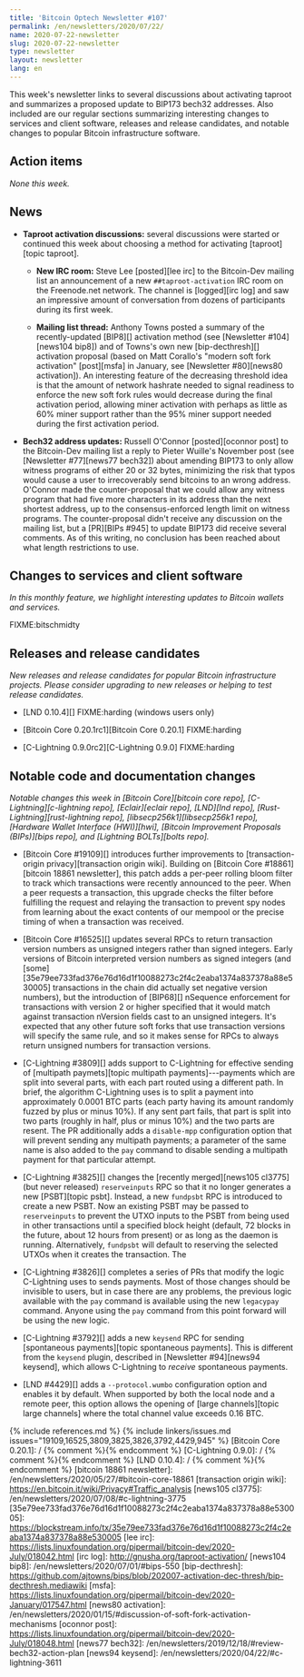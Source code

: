 ```yaml
---
title: 'Bitcoin Optech Newsletter #107'
permalink: /en/newsletters/2020/07/22/
name: 2020-07-22-newsletter
slug: 2020-07-22-newsletter
type: newsletter
layout: newsletter
lang: en
---
```

This week's newsletter links to several discussions about activating
taproot and summarizes a proposed update to BIP173 bech32 addresses.
Also included are our regular sections summarizing interesting changes to
services and client software, releases and release candidates, and notable
changes to popular Bitcoin infrastructure software.

## Action items

*None this week.*

## News

- **Taproot activation discussions:** several discussions were started
  or continued this week about choosing a method for activating
  [taproot][topic taproot].

    - **New IRC room:** Steve Lee [posted][lee irc] to the Bitcoin-Dev
      mailing list an announcement of a new `##taproot-activation` IRC
      room on the Freenode.net network.  The channel is [logged][irc
      log] and saw an impressive amount of conversation from dozens of
      participants during its first week.

    - **Mailing list thread:** Anthony Towns posted a summary of
      the recently-updated [BIP8][] activation method (see [Newsletter
      #104][news104 bip8]) and of Towns's own new [bip-decthresh][]
      activation proposal (based on Matt Corallo's "modern soft fork
      activation" [post][msfa] in January, see [Newsletter #80][news80
      activation]).  An interesting feature of the decreasing threshold
      idea is that the amount of network hashrate needed to signal
      readiness to enforce the new soft fork rules would decrease during
      the final activation period, allowing miner activation with
      perhaps as little as 60% miner support rather than the 95% miner
      support needed during the first activation period.

- **Bech32 address updates:** Russell O'Connor [posted][oconnor post] to
  the Bitcoin-Dev mailing list a reply to Pieter Wuille's November post
  (see [Newsletter #77][news77 bech32]) about amending BIP173 to only
  allow witness programs of either 20 or 32 bytes, minimizing the risk
  that typos would cause a user to irrecoverably send bitcoins to an
  wrong address.  O'Connor made the counter-proposal that we could allow
  any witness program that had five more characters in its address than
  the next shortest address, up to the consensus-enforced length limit
  on witness programs.  The counter-proposal didn't receive any
  discussion on the mailing list, but a [PR][BIPs #945] to update BIP173
  did receive several comments.  As of this writing, no conclusion has
  been reached about what length restrictions to use.

## Changes to services and client software

*In this monthly feature, we highlight interesting updates to Bitcoin
wallets and services.*

FIXME:bitschmidty

## Releases and release candidates

*New releases and release candidates for popular Bitcoin infrastructure
projects.  Please consider upgrading to new releases or helping to test
release candidates.*

- [LND 0.10.4][] FIXME:harding (windows users only)

- [Bitcoin Core 0.20.1rc1][Bitcoin Core 0.20.1] FIXME:harding

- [C-Lightning 0.9.0rc2][C-Lightning 0.9.0] FIXME:harding


## Notable code and documentation changes

*Notable changes this week in [Bitcoin Core][bitcoin core repo],
[C-Lightning][c-lightning repo], [Eclair][eclair repo], [LND][lnd repo],
[Rust-Lightning][rust-lightning repo], [libsecp256k1][libsecp256k1 repo],
[Hardware Wallet Interface (HWI)][hwi], [Bitcoin Improvement Proposals
(BIPs)][bips repo], and [Lightning BOLTs][bolts repo].*

- [Bitcoin Core #19109][] introduces further improvements to
  [transaction-origin privacy][transaction origin wiki]. Building on
  [Bitcoin Core #18861][bitcoin 18861 newsletter], this patch adds a
  per-peer rolling bloom filter to track which transactions were recently
  announced to the peer. When a peer requests a transaction, this upgrade
  checks the filter before fulfilling the request and relaying the
  transaction to prevent spy nodes from learning about the exact contents
  of our mempool or the precise timing of when a transaction was received.

- [Bitcoin Core #16525][] updates several RPCs to return transaction
  version numbers as unsigned integers rather than signed integers.
  Early versions of Bitcoin interpreted version numbers as signed
  integers (and
  [some][35e79ee733fad376e76d16d1f10088273c2f4c2eaba1374a837378a88e530005]
  transactions in the chain did actually set negative version numbers),
  but the introduction of [BIP68][] nSequence enforcement for
  transactions with version 2 or higher specified that it would match
  against transaction nVersion fields cast to an unsigned integers.  It's
  expected that any other future soft forks that use transaction
  versions will specify the same rule, and so it makes sense for RPCs to
  always return unsigned numbers for transaction versions.

- [C-Lightning #3809][] adds support to C-Lightning for effective
  sending of [multipath paymets][topic multipath payments]---payments
  which are split into several parts, with each part routed using a
  different path.  In brief, the algorithm C-Lightning uses is to split
  a payment into approximately 0.0001 BTC parts (each party having its
  amount randomly fuzzed by plus or minus 10%).  If any sent part fails,
  that part is split into two parts (roughly in half, plus or minus 10%)
  and the two parts are resent.  The PR additionally adds a
  `disable-mpp` configuration option that will prevent sending any
  multipath payments; a parameter of the same name is also added to the
  `pay` command to disable sending a multipath payment for that
  particular attempt.

- [C-Lightning #3825][] changes the [recently merged][news105 cl3775]
  (but never released) `reserveinputs` RPC so that it no longer
  generates a new [PSBT][topic psbt].  Instead, a new `fundpsbt` RPC is
  introduced to create a new PSBT.  Now an existing PSBT may be passed
  to `reserveinputs` to prevent the UTXO inputs to the PSBT from being
  used in other transactions until a specified block height (default, 72
  blocks in the future, about 12 hours from present) or as long as the
  daemon is running.  Alternatively, `fundpsbt` will default to
  reserving the selected UTXOs when it creates the transaction.  The

- [C-Lightning #3826][] completes a series of PRs that modify the logic
  C-Lightning uses to sends payments.  Most of those changes should be
  invisible to users, but in case there are any problems, the previous
  logic available with the `pay` command is available using the new
  `legacypay` command.  Anyone using the `pay` command from this point
  forward will be using the new logic.

- [C-Lightning #3792][] adds a new `keysend` RPC for sending
  [spontaneous payments][topic spontaneous payments].  This is different
  from the `keysend` plugin, described in [Newsletter #94][news94
  keysend], which allows C-Lightning to *receive* spontaneous payments.

- [LND #4429][] adds a `--protocol.wumbo` configuration option and
  enables it by default.  When supported by both the local node and a
  remote peer, this option allows the opening of [large channels][topic
  large channels] where the total channel value exceeds 0.16 BTC.

{% include references.md %}
{% include linkers/issues.md issues="19109,16525,3809,3825,3826,3792,4429,945" %}
[Bitcoin Core 0.20.1]: / {% comment %}<!--FIXME-->{% endcomment %}
[C-Lightning 0.9.0]: / {% comment %}<!--FIXME-->{% endcomment %}
[LND 0.10.4]: / {% comment %}<!--FIXME-->{% endcomment %}
[bitcoin 18861 newsletter]: /en/newsletters/2020/05/27/#bitcoin-core-18861
[transaction origin wiki]: https://en.bitcoin.it/wiki/Privacy#Traffic_analysis
[news105 cl3775]: /en/newsletters/2020/07/08/#c-lightning-3775
[35e79ee733fad376e76d16d1f10088273c2f4c2eaba1374a837378a88e530005]: https://blockstream.info/tx/35e79ee733fad376e76d16d1f10088273c2f4c2eaba1374a837378a88e530005
[lee irc]: https://lists.linuxfoundation.org/pipermail/bitcoin-dev/2020-July/018042.html
[irc log]: http://gnusha.org/taproot-activation/
[news104 bip8]: /en/newsletters/2020/07/01/#bips-550
[bip-decthresh]: https://github.com/ajtowns/bips/blob/202007-activation-dec-thresh/bip-decthresh.mediawiki
[msfa]: https://lists.linuxfoundation.org/pipermail/bitcoin-dev/2020-January/017547.html
[news80 activation]: /en/newsletters/2020/01/15/#discussion-of-soft-fork-activation-mechanisms
[oconnor post]: https://lists.linuxfoundation.org/pipermail/bitcoin-dev/2020-July/018048.html
[news77 bech32]: /en/newsletters/2019/12/18/#review-bech32-action-plan
[news94 keysend]: /en/newsletters/2020/04/22/#c-lightning-3611
